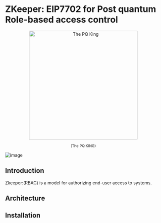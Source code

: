 # ZKeeper: EIP7702 for Post quantum Role-based access control 

<p align="center">
  <img src="https://github.com/user-attachments/assets/fb63c8fc-f103-438d-b609-038cb448638f" alt="The PQ King" width="350"/>
</p>
<p align="center">
  <small>(The PQ KING)</small>
</p>


![image](https://github.com/user-attachments/assets/fb63c8fc-f103-438d-b609-038cb448638f)

## Introduction
Zkeeper:(RBAC) is a model for authorizing end-user access to systems. 

## Architecture

## Installation



